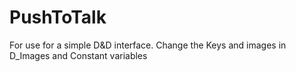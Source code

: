 # PushToTalk

For use for a simple D&D interface. Change the Keys and images in D_Images and Constant variables